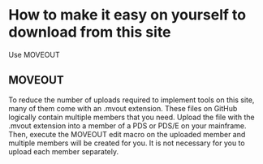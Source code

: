 # How to make it easy on yourself to download from this site


Use MOVEOUT
##  MOVEOUT


To reduce the number of uploads required to implement tools on this site, many of them come with an .mvout extension. These files on GitHub logically contain multiple members that you need. Upload the file with the .mvout extension into a member of a PDS or PDS/E on your mainframe. Then, execute the MOVEOUT edit macro on the uploaded member and multiple members will be created for you. It is not necessary for you to upload each member separately.


